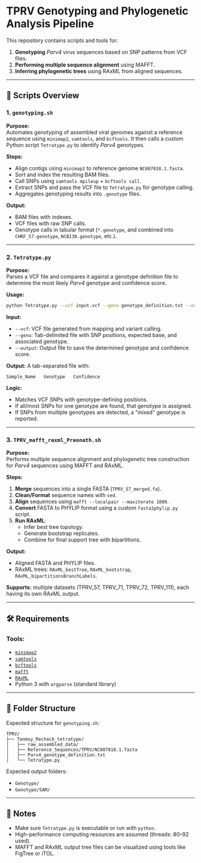 
# TPRV Genotyping and Phylogenetic Analysis Pipeline

This repository contains scripts and tools for:
1. **Genotyping** *Parv4* virus sequences based on SNP patterns from VCF files.
2. **Performing multiple sequence alignment** using MAFFT.
3. **Inferring phylogenetic trees** using RAxML from aligned sequences.

---

## 📁 Scripts Overview

### 1. `genotyping.sh`

**Purpose:**  
Automates genotyping of assembled viral genomes against a reference sequence using `minimap2`, `samtools`, and `bcftools`. It then calls a custom Python script `Tetratype.py` to identify *Parv4* genotypes.

**Steps:**
- Align contigs using `minimap2` to reference genome `NC007018.1.fasta`.
- Sort and index the resulting BAM files.
- Call SNPs using `samtools mpileup` + `bcftools call`.
- Extract SNPs and pass the VCF file to `Tetratype.py` for genotype calling.
- Aggregates genotyping results into `.genotype` files.

**Output:**
- BAM files with indexes.
- VCF files with raw SNP calls.
- Genotype calls in tabular format (`*.genotype`, and combined into `CHRF_57.genotype`, `NCBI30.genotype`, etc.).

---

### 2. `Tetratype.py`

**Purpose:**  
Parses a VCF file and compares it against a genotype definition file to determine the most likely *Parv4* genotype and confidence score.

**Usage:**
```bash
python Tetratype.py --vcf input.vcf --geno genotype_definition.txt --output result.txt
```

**Input:**
- `--vcf`: VCF file generated from mapping and variant calling.
- `--geno`: Tab-delimited file with SNP positions, expected base, and associated genotype.
- `--output`: Output file to save the determined genotype and confidence score.

**Output:**
A tab-separated file with:
```
Sample_Name   Genotype   Confidence
```

**Logic:**
- Matches VCF SNPs with genotype-defining positions.
- If all/most SNPs for one genotype are found, that genotype is assigned.
- If SNPs from multiple genotypes are detected, a "mixed" genotype is reported.

---

### 3. `TPRV_mafft_raxml_Preonath.sh`

**Purpose:**  
Performs multiple sequence alignment and phylogenetic tree construction for *Parv4* sequences using MAFFT and RAxML.

**Steps:**
1. **Merge** sequences into a single FASTA (`TPRV_57_merged.fa`).
2. **Clean/Format** sequence names with `sed`.
3. **Align** sequences using `mafft --localpair --maxiterate 1000`.
4. **Convert** FASTA to PHYLIP format using a custom `fasta2phylip.py` script.
5. **Run RAxML**:
   - Infer best tree topology.
   - Generate bootstrap replicates.
   - Combine for final support tree with bipartitions.

**Output:**
- Aligned FASTA and PHYLIP files.
- RAxML trees: `RAxML_bestTree`, `RAxML_bootstrap`, `RAxML_bipartitionsBranchLabels`.

**Supports:** multiple datasets (TPRV_57, TPRV_71, TPRV_72, TPRV_111), each having its own RAxML output.

---

## 🛠 Requirements

### Tools:
- [`minimap2`](https://github.com/lh3/minimap2)
- [`samtools`](http://www.htslib.org/)
- [`bcftools`](http://samtools.github.io/bcftools/)
- [`mafft`](https://mafft.cbrc.jp/alignment/software/)
- [`RAxML`](https://cme.h-its.org/exelixis/web/software/raxml/)
- Python 3 with `argparse` (standard library)

---

## 📁 Folder Structure

Expected structure for `genotyping.sh`:
```
TPRV/
├── Tanmoy_Recheck_tetratype/
│   ├── raw_assembled_data/
│   ├── Reference_Sequences/TPRV/NC007018.1.fasta
│   ├── Parv4_genotype_definition.txt
│   └── Tetratype.py
```

Expected output folders:
- `Genotype/`
- `Genotype/SAM/`

---

## 📌 Notes

- Make sure `Tetratype.py` is executable or run with `python`.
- High-performance computing resources are assumed (threads: 80–92 used).
- MAFFT and RAxML output tree files can be visualized using tools like FigTree or iTOL.
